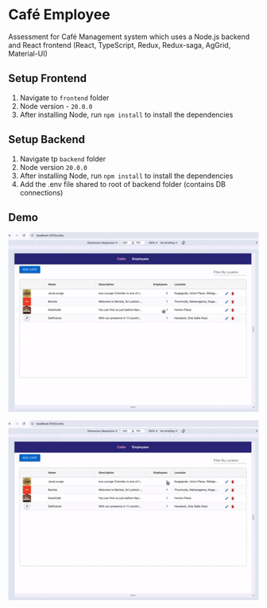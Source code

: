 # Café Employee
Assessment for Café Management system which uses a Node.js backend and React frontend (React, TypeScript, Redux, Redux-saga, AgGrid, Material-UI)

## Setup Frontend
1. Navigate to `frontend` folder
2. Node version - `20.0.0`
3. After installing Node, run `npm install` to install the dependencies

## Setup Backend
1. Navigate tp `backend` folder
2. Node version `20.0.0`
3. After installing Node, run `npm install` to install the dependencies
4. Add the .env file shared to root of backend folder (contains DB connections)

## Demo
![](frontend/public/video/cafe-emp-1.gif)

![](frontend/public/video/cafe-emps-2.gif)